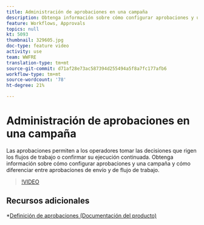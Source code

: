 ```yaml
---
title: Administración de aprobaciones en una campaña
description: Obtenga información sobre cómo configurar aprobaciones y una campaña y cómo diferenciar entre aprobaciones de envío y de flujo de trabajo.
feature: Workflows, Approvals
topics: null
kt: 5093
thumbnail: 329605.jpg
doc-type: feature video
activity: use
team: WWFRE
translation-type: tm+mt
source-git-commit: d71af28e73ac587394d255494a5f8a7fc177afb6
workflow-type: tm+mt
source-wordcount: '78'
ht-degree: 21%

---
```



# Administración de aprobaciones en una campaña

Las aprobaciones permiten a los operadores tomar las decisiones que rigen los flujos de trabajo o confirmar su ejecución continuada.
Obtenga información sobre cómo configurar aprobaciones y una campaña y cómo diferenciar entre aprobaciones de envío y de flujo de trabajo.

>[!VIDEO](https://video.tv.adobe.com/v/329605?quality=12)

## Recursos adicionales

*[Definición de aprobaciones (Documentación del producto)](https://experienceleague.adobe.com/docs/campaign-classic/using/automating-with-workflows/executing-a-workflow/defining-approvals.html?lang=en#sending-emails)
